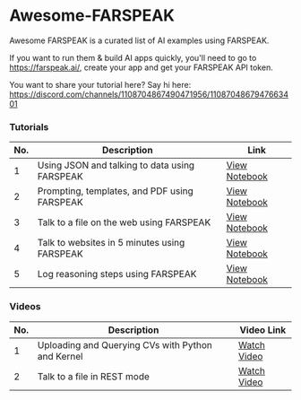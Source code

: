 # Awesome-FARSPEAK

Awesome FARSPEAK is a curated list of AI examples using FARSPEAK.

If you want to run them & build AI apps quickly, you'll need to go to https://farspeak.ai/, create your app and get your FARSPEAK API token.

You want to share your tutorial here? Say hi here: https://discord.com/channels/1108704867490471956/1108704867947663401 

### Tutorials

| No. | Description                                      | Link |
|-----|--------------------------------------------------|------|
| 1   | Using JSON and talking to data using FARSPEAK | [View Notebook](https://github.com/FARSPEAK/Awesome-FARSPEAK/blob/main/1.%20JSON%20structures.ipynb) |
| 2   | Prompting, templates, and PDF using FARSPEAK | [View Notebook](https://github.com/FARSPEAK/Awesome-FARSPEAK/blob/main/2.%20Prompting%2C%20templates%2C%20and%20PDF%20with%20FARSPEAK%20REST.ipynb) |
| 3   | Talk to a file on the web using FARSPEAK | [View Notebook](https://github.com/FARSPEAK/Awesome-FARSPEAK/blob/main/3.%20Talk%20to%20a%20file%20on%20the%20web.ipynb) |
| 4   | Talk to websites in 5 minutes using FARSPEAK | [View Notebook](https://github.com/FARSPEAK/Awesome-FARSPEAK/blob/main/4.%20Talk%20to%20websites%20in%205%20minutes.ipynb) |
| 5   | Log reasoning steps using FARSPEAK | [View Notebook](https://github.com/FARSPEAK/Awesome-FARSPEAK/blob/main/5.%20Log%20reasoning%20steps%20using%20FARSPEAK.ipynb) |
   
### Videos 

| No. | Description                                      | Video Link |
|-----|--------------------------------------------------|------------|
| 1   | Uploading and Querying CVs with Python and Kernel | [Watch Video](https://www.loom.com/share/cb4939355be540acb3072f469abfddc3?sid=2c2c1059-a162-4c7a-819c-4bd9a0a9f311) |
| 2   | Talk to a file in REST mode | [Watch Video](https://www.loom.com/share/22f5934e42044d00bcf5c9a50f56f408) |

